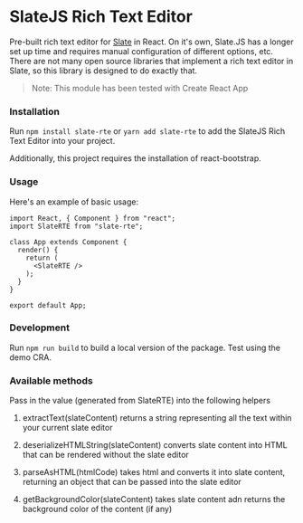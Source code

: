 # SlateJS Rich Text Editor
Pre-built rich text editor for [Slate](https://www.slatejs.org/examples/richtext) in React. On it's own, Slate.JS has a longer set up time and requires manual configuration of different options, etc. There are not many open source libraries that implement a rich text editor in Slate, so this library is designed to do exactly that.

> Note: This module has been tested with Create React App

### Installation
Run `npm install slate-rte` or `yarn add slate-rte` to add the SlateJS Rich Text Editor into your project.

Additionally, this project requires the installation of react-bootstrap.

### Usage
Here's an example of basic usage:

     
    import React, { Component } from "react";
    import SlateRTE from "slate-rte";
    
    class App extends Component {
      render() {
        return (
          <SlateRTE />
        );
      }
    }
    
    export default App;    


### Development
Run `npm run build` to build a local version of the package. Test using the demo CRA.

### Available methods
Pass in the value (generated from SlateRTE) into the following helpers

1) extractText(slateContent) returns a string representing all the text within your current slate editor

2) deserializeHTMLString(slateContent) converts slate content into HTML that can be rendered without the slate editor

3) parseAsHTML(htmlCode) takes html and converts it into slate content, returning an object that can be  passed into the slate editor

4) getBackgroundColor(slateContent) takes slate content adn returns the background color of the content (if any)

